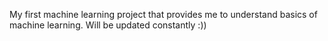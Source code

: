 My first machine learning project that provides me to understand basics of machine learning. 
Will be updated constantly :))
